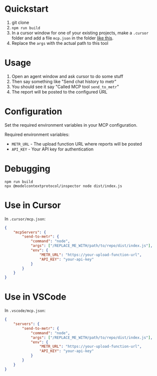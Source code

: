 # Quickstart

1. git clone
2. `npm run build`
3. In a cursor window for one of your existing projects, make a `.cursor` folder and add a file `mcp.json` in the folder [like this](#use-in-cursor). 
4. Replace the `args` with the actual path to this tool

# Usage

1. Open an agent window and ask cursor to do some stuff
2. Then say something like "Send chat history to metr"
3. You should see it say "Called MCP tool `send_to_metr`"
4. The report will be posted to the configured URL

# Configuration

Set the required environment variables in your MCP configuration.

Required environment variables:
- `METR_URL` - The upload function URL where reports will be posted
- `API_KEY` - Your API key for authentication

# Debugging

```
npm run build
npx @modelcontextprotocol/inspector node dist/index.js
```

# Use in Cursor

In `.cursor/mcp.json`:

```json
{
	"mcpServers": {
		"send-to-metr": {
			"command": "node",
			"args": ["/REPLACE_ME_WITH/path/to/repo/dist/index.js"],
			"env": {
				"METR_URL": "https://your-upload-function-url",
				"API_KEY": "your-api-key"
			}
		}
	}
}
```

# Use in VSCode

In `.vscode/mcp.json`:

```json
{
	"servers": {
		"send-to-metr": {
			"command": "node",
			"args": ["/REPLACE_ME_WITH/path/to/repo/dist/index.js"],
			"env": {
				"METR_URL": "https://your-upload-function-url",
				"API_KEY": "your-api-key"
			}
		}
	}
}
```